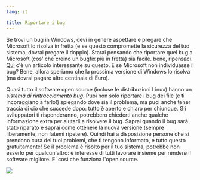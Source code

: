```yaml
---
lang: it

title: Riportare i bug
---
```


Se trovi un bug in Windows, devi in genere aspettare e pregare 
che Microsoft lo risolva in fretta (e se questo compromette la 
sicurezza del tuo sistema, dovrai pregare il doppio). Starai pensando 
che riportare quel bug a Microsoft (cos' che creino un bugfix più in 
fretta) sia facile. bene, ripensaci. <a 
href="http://www.oreillynet.com/mac/blog/2002/06/mission_impossible_submitting.html">Qui</a> 
c'è un articolo interessante su questo. E se Microsoft non individuasse 
il bug? Bene, allora speriamo che la prossima versione di Windows lo 
risolva (ma dovrai pagare altre centinaia di Euro).

Quasi tutto il software open source (incluse le distribuzioni Linux) 
hanno un <i>sistema di rintracciamento bug</i>. Puoi non solo riportare i 
bug dei file (e ti incoraggiano a farlo!) spiegando dove sia il problema, 
ma puoi anche tener traccia di ciò che succede dopo: tutto è aperto e chiaro 
per chiunque. Gli sviluppatori ti risponderanno, potrebbero chiederti anche 
qualche informazione extra per aiutarli a risolvere il bug. Saprai quando il 
bug sarà stato riparato e saprai come ottenere la nuova versione (sempre 
liberamente, non fatemi ripetere). Quindi hai a disposizione persone che 
si prendono cura dei tuoi problemi, che ti tengono informato, e tutto questo 
gratuitamente! Se il problema è risolto per il tuo sistema, potrebbe non esserlo 
per qualcun'altro: è interesse di tutti lavorare insieme per rendere il software 
migliore. E' così che funziona l'open source.

<img src="Images/report_bugs_thumb.png" />




